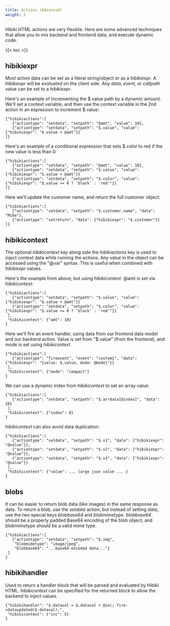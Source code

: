 ```yaml
---
title: Actions (Advanced)
weight: 2
---
```


Hibiki HTML actions are very flexible.  Here are some advanced techniques that allow you to mix
backend and frontend data, and execute dynamic code.

{{< toc >}}

## hibikiexpr

Most action data can be set as a literal string/object *or* as a *hibikiexpr*.
A *hibikiexpr* will be *evaluated* on the client side.  Any *data*, *event*, or
*callpath* value can be set to a *hibikiexpr*.

Here's an example of incrementing the $.value path by a dynamic amount.  We'll
set a context variable, and then use the context variable in the 2nd action in
an expression to increment $.value:

```
{"hibikiactions":[
   {"actiontype": "setdata", "setpath": "@amt", "value": 10},
   {"actiontype": "setdata", "setpath": "$.value", "value": {"hibikiexpr": "$.value + @amt"}}
]}
```

Here's an example of a conditional expression that sets $.color to red if the new
value is less than 0:
```
{"hibikiactions":[
   {"actiontype": "setdata", "setpath": "@amt", "value": 10},
   {"actiontype": "setdata", "setpath": "$.value", "value": {"hibikiexpr": "$.value + @amt"}}
   {"actiontype": "setdata", "setpath": "$.color", "value": {"hibikiexpr": "$.value >= 0 ? 'black' : 'red'"}}
]}
```

Here we'll update the customer name, and return the full customer object:
```
{"hibikiactions":[
   {"actiontype": "setdata", "setpath": "$.customer.name", "data": "Mike"},
   {"actiontype": "setreturn", "data": {"hibikiexpr": "$.customer"}}
]}
```

## hibikicontext

The optional *hibikicontext* key along side the *hibikiactions* key is used to inject
context data while running the actions.  Any value in the object can be accessed using
the "@var" syntax.  This is useful when combined with *hibikiexpr* values.

Here's the example from above, but using *hibikicontext*.  @amt is set via *hibikicontext*:
```
{"hibikiactions":[
   {"actiontype": "setdata", "setpath": "$.value", "value": {"hibikiexpr": "$.value + @amt"}}
   {"actiontype": "setdata", "setpath": "$.color", "value": {"hibikiexpr": "$.value >= 0 ? 'black' : 'red'"}}
 ],
 "hibikicontext": {"amt": 10}
}
```

Here we'll fire an event handler, using data from our frontend data model and our backend action.
Value is set from "$.value" (from the frontend), and mode is set using *hibikicontext*.
```
{"hibikiactions":[
   {"actiontype": "fireevent", "event": "custom1", "data": {"hibikiexpr": "{value: $.value, mode: @mode}"}}
 ],
 "hibikicontext": {"mode": "compact"}
}
```

We can use a dynamic index from *hibikicontext* to set an array value:
```
{"hibikiactions":[
   {"actiontype": "setdata", "setpath": "$.arrdata[@index]", "data": 28}
 ],
 "hibikicontext": {"index": 8}
}
```

*hibikicontext* can also avoid data duplication:
```
{"hibikiactions":[
   {"actiontype": "setdata", "setpath": "$.v1", "data": {"hibikiexpr": "@value"}},
   {"actiontype": "setdata", "setpath": "$.v2", "data": {"hibikiexpr": "@value"}},
   {"actiontype": "setdata", "setpath": "$.v3", "data": {"hibikiexpr": "@value"}}
 ],
 "hibikicontext": {"value": ... large json value ... }
}
```


## blobs

It can be easier to return blob data (like images) in the same response as data.  To return a blob,
use the *setdata* action, but instead of setting *data*, use the two special keys
*blobbase64* and *blobmimetype*.  *blobbase64* should be a properly padded Base64 encoding of the
blob object, and *blobmimetype* should be a valid mime type.

```
{"hibikiactions":[
   {"actiontype": "setdata", "setpath": "$.img", 
    "blobmimetype": "image/jpeg", 
    "blobbase64": "...base64 encoded data..."}
 ]
}
```

## hibikihandler

Used to return a handler block that will be parsed and evaluated by Hibiki HTML.  *hibikicontext* can
be specified for the returned block to allow the backend to inject values.

```
{"hibikihandler": "$.dataval = $.dataval + @inc; fire->dataupdated($.dataval);",
 "hibikicontext": {"inc": 5}
}
```
